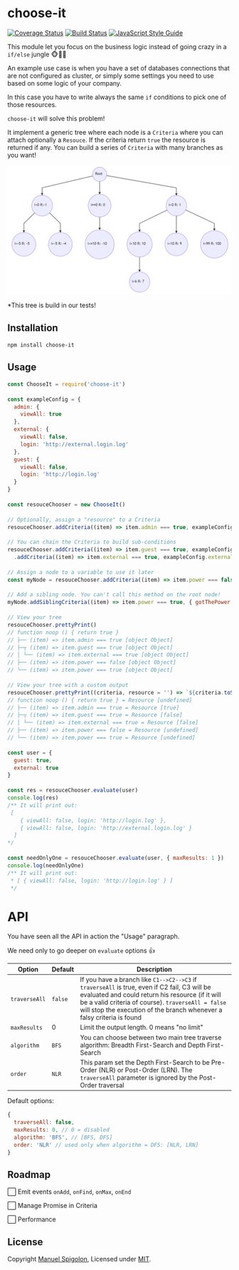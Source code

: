 # choose-it

[![Coverage Status](https://coveralls.io/repos/github/Eomm/choose-it/badge.svg?branch=master)](https://coveralls.io/github/Eomm/choose-it?branch=master)
[![Build Status](https://travis-ci.com/Eomm/choose-it.svg?branch=master)](https://travis-ci.com/Eomm/choose-it)
[![JavaScript Style Guide](https://img.shields.io/badge/code_style-standard-brightgreen.svg)](https://standardjs.com)

This module let you focus on the business logic instead of going crazy in a `if/else` jungle 🐵🌴🌴

An example use case is when you have a set of databases connections that are not configured as cluster,
or simply some settings you need to use based on some logic of your company.

In this case you have to write always the same `if` conditions to pick one of those resources.

`choose-it` will solve this problem!

It implement a generic tree where each node is a `Criteria` where you can attach optionally a `Resouce`.
If the criteria return `true` the resource is returned if any.
You can build a series of `Criteria` with many branches as you want!

![Generic Tree](./docs/tree.png)

*This tree is build in our tests!


## Installation

```
npm install choose-it
```


## Usage

```js
const ChooseIt = require('choose-it')

const exampleConfig = {
  admin: {
    viewAll: true
  },
  external: {
    viewAll: false,
    login: 'http://external.login.log'
  },
  guest: {
    viewAll: false,
    login: 'http://login.log'
  }
}

const resouceChooser = new ChooseIt()

// Optionally, assign a "resource" to a Criteria
resouceChooser.addCriteria((item) => item.admin === true, exampleConfig.admin)

// You can chain the Criteria to build sub-conditions
resouceChooser.addCriteria((item) => item.guest === true, exampleConfig.guest)
  .addCriteria((item) => item.external === true, exampleConfig.external)

// Assign a node to a variable to use it later
const myNode = resouceChooser.addCriteria((item) => item.power === false, { noPower: true })

// Add a sibling node. You can't call this method on the root node!
myNode.addSiblingCriteria((item) => item.power === true, { gotThePower: true })

// View your tree
resouceChooser.prettyPrint()
// function noop () { return true }
// ├── (item) => item.admin === true [object Object]
// ├─┬ (item) => item.guest === true [object Object]
// │ └── (item) => item.external === true [object Object]
// ├── (item) => item.power === false [object Object]
// └── (item) => item.power === true [object Object]

// View your tree with a custom output
resouceChooser.prettyPrint((criteria, resource = '') => `${criteria.toString()} = Resource [${resource.viewAll}]`)
// function noop () { return true } = Resource [undefined]
// ├── (item) => item.admin === true = Resource [true]
// ├─┬ (item) => item.guest === true = Resource [false]
// │ └── (item) => item.external === true = Resource [false]
// ├── (item) => item.power === false = Resource [undefined]
// └── (item) => item.power === true = Resource [undefined]

const user = {
  guest: true,
  external: true
}

const res = resouceChooser.evaluate(user)
console.log(res)
/** It will print out:
 [
    { viewAll: false, login: 'http://login.log' },
    { viewAll: false, login: 'http://external.login.log' }
  ]
*/

const needOnlyOne = resouceChooser.evaluate(user, { maxResults: 1 })
console.log(needOnlyOne)
/** It will print out:
 * [ { viewAll: false, login: 'http://login.log' } ]
 */

```


# API

You have seen all the API in action the "Usage" paragraph.

We need only to go deeper on `evaluate` options 👍

| Option | Default | Description |
|--------|---------|-------------|
| `traverseAll` | `false` | If you have a branch like `C1-->C2-->C3` if `traverseAll` is true, even if C2 fail, C3 will be evaluated and could return his resource (if it will be a valid criteria of course). `traverseAll = false` will stop the execution of the branch whenever a falsy criteria is found |
| `maxResults` | 0 | Limit the output length. 0 means "no limit" |
| `algorithm` | `BFS` | You can choose between two main tree traverse algorithm: Breadth First-Search and Depth First-Search |
| `order` | `NLR` | This param set the Depth First-Search to be Pre-Order (NLR) or Post-Order (LRN). The `traverseAll` parameter is ignored by the Post-Order traversal |

Default options:

```js
{
  traverseAll: false,
  maxResults: 0, // 0 = disabled
  algorithm: 'BFS', // [BFS, DFS]
  order: 'NLR' // used only when algorithm = DFS: [NLR, LRN]
}
```


## Roadmap

⬜ Emit events `onAdd`, `onFind`, `onMax`, `onEnd`

⬜ Manage Promise in Criteria

⬜ Performance


## License

Copyright [Manuel Spigolon](https://github.com/Eomm), Licensed under [MIT](./LICENSE).
